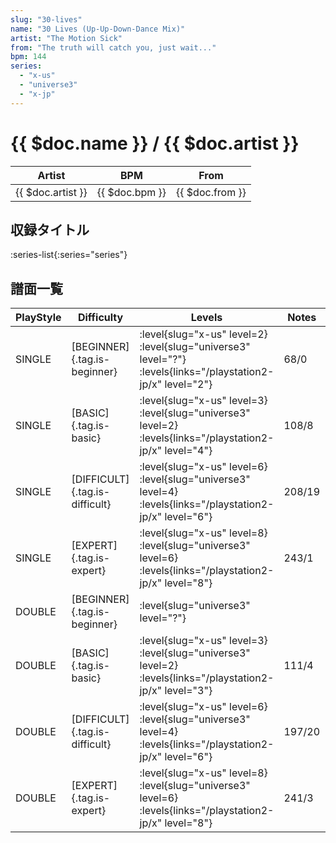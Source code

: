 ```yaml
---
slug: "30-lives"
name: "30 Lives (Up-Up-Down-Dance Mix)"
artist: "The Motion Sick"
from: "The truth will catch you, just wait..."
bpm: 144
series:
  - "x-us"
  - "universe3"
  - "x-jp"
---
```


# {{ $doc.name }} / {{ $doc.artist }}

|Artist|BPM|From|
|------|---|----|
|{{ $doc.artist }}|{{ $doc.bpm }}|{{ $doc.from }}|

## 収録タイトル

:series-list{:series="series"}

## 譜面一覧

|PlayStyle|Difficulty|Levels|Notes|Movie|
|---------|----------|------|-----|-----|
|SINGLE|[BEGINNER]{.tag.is-beginner}|<div class="field is-grouped is-grouped-multiline"> :level{slug="x-us" level=2} :level{slug="universe3" level="?"}  :levels{links="/playstation2-jp/x" level="2"}</div>|68/0||
|SINGLE|[BASIC]{.tag.is-basic}|<div class="field is-grouped is-grouped-multiline"> :level{slug="x-us" level=3} :level{slug="universe3" level=2}  :levels{links="/playstation2-jp/x" level="4"}</div>|108/8||
|SINGLE|[DIFFICULT]{.tag.is-difficult}|<div class="field is-grouped is-grouped-multiline"> :level{slug="x-us" level=6} :level{slug="universe3" level=4}  :levels{links="/playstation2-jp/x" level="6"}</div>|208/19||
|SINGLE|[EXPERT]{.tag.is-expert}|<div class="field is-grouped is-grouped-multiline"> :level{slug="x-us" level=8} :level{slug="universe3" level=6}  :levels{links="/playstation2-jp/x" level="8"}</div>|243/1||
|DOUBLE|[BEGINNER]{.tag.is-beginner}|<div class="field is-grouped is-grouped-multiline"> :level{slug="universe3" level="?"}</div>|||
|DOUBLE|[BASIC]{.tag.is-basic}|<div class="field is-grouped is-grouped-multiline"> :level{slug="x-us" level=3} :level{slug="universe3" level=2}  :levels{links="/playstation2-jp/x" level="3"}</div>|111/4||
|DOUBLE|[DIFFICULT]{.tag.is-difficult}|<div class="field is-grouped is-grouped-multiline"> :level{slug="x-us" level=6} :level{slug="universe3" level=4}  :levels{links="/playstation2-jp/x" level="6"}</div>|197/20||
|DOUBLE|[EXPERT]{.tag.is-expert}|<div class="field is-grouped is-grouped-multiline"> :level{slug="x-us" level=8} :level{slug="universe3" level=6}  :levels{links="/playstation2-jp/x" level="8"}</div>|241/3||
